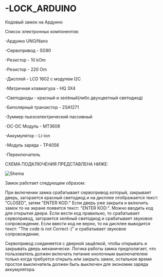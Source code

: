 
# -LOCK_ARDUINO
Кодовый замок на Ардуино

Список электронных компонентов:

  -Ардуино UNO/Nano

  -Сервопривод - SG90

  -Резистор - 10 kOm

  -Резистор - 220 Om

  -Дисплей - LCD 1602 с модулем I2C 

  -Матричная клавиатура - HQ 3X4

  -Светодиоды - красный и зелёный(либо двухцветный светодиод)

  -Биполярный транзистор - 2SA1271

  -Зуммер пьезоэлектрический пассивный
  
  -DC-DC Модуль -  MT3608 
  
  -Аккумулятор - Li-ion
  
  -Модуль заряда - TP4056
  
  -Переключатель
  
  
 
  СХЕМА ПОДКЛЮЧЕНИЯ ПРЕДСТАВЛЕНА НИЖЕ:
  
  
  ![Shema](https://user-images.githubusercontent.com/36957591/143689494-a9dfffb1-dac2-49b0-94cc-52af8024f43f.jpg)
  
Замок работает следующем образом:
  
При включении замка срабатывает сервопривод который, закрывает дверь, загорается красный светодиод и на
дисплее отображается текст: "CLOSED", затем "ENTER KOD:"
Если дверь уже закрыта и включить замок то на экране появится
текст: "ENTER KOD:". Можно вводить код для открытия двери.
Если вести код правильно, то срабатывает сервопривод, загорается зелёный светодиод
и срабатывает звуковое сопровождение.
Если ввести код не верно, то на дисплее выводится текст: "The code is not Correct :(" и срабатывает звуковое сопровождение.

Сервопривод соединяется с дверной защёлкой, чтобы открывать и закрывать дверь механически.
Логика работы замка предполагает, что пользователь должен включать питание кнопочным выключателем только когда требуется открыть или закрыть замок, остальное время простоя выключатель должен быть выключен для экономии заряда аккумулятора.
  
  
